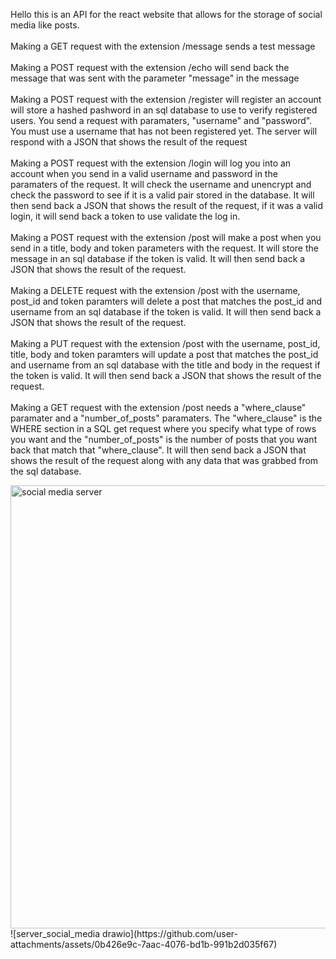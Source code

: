 Hello this is an API for the react website that allows for the storage of social media like posts.</br>
</br>
Making a GET request with the extension /message sends a test message</br>
</br>
Making a POST request with the extension /echo will send back the message that was sent with the parameter "message" in the message</br>
</br>
Making a POST request with the extension /register will register an account will store a hashed pashword in an sql database to use to verify registered users. You send a request with paramaters, "username" and "password". You must use a username that has not been registered yet. The server will respond with a JSON that shows the result of the request</br>
</br>
Making a POST request with the extension /login will log you into an account when you send in a valid username and password in the paramaters of the request. It will check the username and unencrypt and check the password to see if it is a valid pair stored in the database. It will then send back a JSON that shows the result of the request, if it was a valid login, it will send back a token to use validate the log in.</br>
</br>
Making a POST request with the extension /post will make a post when you send in a title, body and token parameters with the request. It will store the message in an sql database if the token is valid. It will then send back a JSON that shows the result of the request.</br>
</br>
Making a DELETE request with the extension /post with the username, post_id and token paramters will delete a post that matches the post_id and username from an sql database if the token is valid. It will then send back a JSON that shows the result of the request.</br>
</br>
Making a PUT request with the extension /post with the username, post_id, title, body and token paramters will update a post that matches the post_id and username from an sql database with the title and body in the request if the token is valid. It will then send back a JSON that shows the result of the request.</br>
</br>
Making a GET request with the extension /post needs a "where_clause" paramater and a "number_of_posts" paramaters. The "where_clause" is the WHERE section in a SQL get request where you specify what type of rows you want and the "number_of_posts" is the number of posts that you want back that match that "where_clause". It will then send back a JSON that shows the result of the request along with any data that was grabbed from the sql database.</br>


<img width="709" alt="social media server" src="https://github.com/user-attachments/assets/a37c249a-51f3-487e-94b6-4ff45a8bd074">
![server_social_media drawio](https://github.com/user-attachments/assets/0b426e9c-7aac-4076-bd1b-991b2d035f67)
